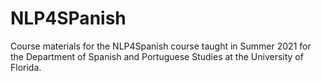 # NLP4SPanish

Course materials for the NLP4Spanish course taught in Summer 2021 for the Department of Spanish and Portuguese Studies at the University of Florida.
